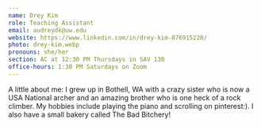 ```yaml
---
name: Drey Kim
role: Teaching Assistant
email: audreydk@uw.edu
website: https://www.linkedin.com/in/drey-kim-876915220/
photo: drey-kim.webp
pronouns: she/her
section: AC at 12:30 PM Thursdays in SAV 130
office-hours: 1:30 PM Saturdays on Zoom
---
```


A little about me: I grew up in Bothell, WA with a crazy sister who is now a USA National archer and an amazing brother who is one heck of a rock climber. My hobbies include playing the piano and scrolling on pinterest:). I also have a small bakery called The Bad Bitchery!
